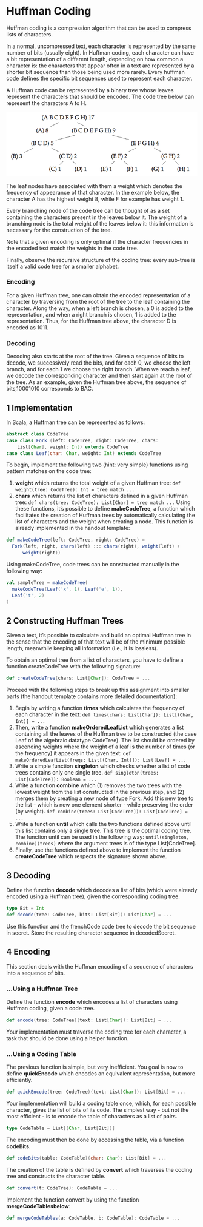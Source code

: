 # Huffman Coding

Huffman coding is a compression algorithm that can be used to compress lists of characters.

In a normal, uncompressed text, each character is represented by the same number of bits (usually eight). In Huffman coding, each character can have a bit representation of a different length, depending on how common a character is: the characters that appear often in a text are represented by a shorter bit sequence than those being used more rarely. Every huffman code defines the specific bit sequences used to represent each character.

A Huffman code can be represented by a binary tree whose leaves represent the characters that should be encoded. The code tree below can represent the characters A to H.

![](https://github.com/jvanbuel/FP-Principles-in-Scala/blob/master/patmat/huffman-table.png)

The leaf nodes have associated with them a weight which denotes the frequency of appearance of that character. In the example below, the character A has the highest weight 8, while F for example has weight 1.

Every branching node of the code tree can be thought of as a set containing the characters present in the leaves below it. The weight of a branching node is the total weight of the leaves below it: this information is necessary for the construction of the tree.

Note that a given encoding is only optimal if the character frequencies in the encoded text match the weights in the code tree.

Finally, observe the recursive structure of the coding tree: every sub-tree is itself a valid code tree for a smaller alphabet.

###  Encoding

For a given Huffman tree, one can obtain the encoded representation of a character by traversing from the root of the tree to the leaf containing the character. Along the way, when a left branch is chosen, a 0 is added to the representation, and when a right branch is chosen, 1 is added to the representation. Thus, for the Huffman tree above, the character D is encoded as 1011.

### Decoding

Decoding also starts at the root of the tree. Given a sequence of bits to decode, we successively read the bits, and for each 0, we choose the left branch, and for each 1 we choose the right branch. When we reach a leaf, we decode the corresponding character and then start again at the root of the tree. As an example, given the Huffman tree above, the sequence of bits,10001010 corresponds to BAC.

## 1 Implementation

In Scala, a Huffman tree can be represented as follows:

```scala
abstract class CodeTree
case class Fork (left: CodeTree, right: CodeTree, chars: 
    List[Char], weight: Int) extends CodeTree
case class Leaf(char: Char, weight: Int) extends CodeTree
```
To begin, implement the following two (hint: very simple) functions using pattern matches on the code tree:

1. **weight** which returns the total weight of a given Huffman tree:
 `def weight(tree: CodeTree): Int = tree match ...`
2. **chars** which returns the list of characters defined in a given Huffman tree: `def chars(tree: CodeTree): List[Char] = tree match ...`
Using these functions, it’s possible to define **makeCodeTree**, a function which facilitates the creation of Huffman trees by automatically calculating the list of characters and the weight when creating a node. This function is already implemented in the handout template:

```scala
def makeCodeTree(left: CodeTree, right: CodeTree) =
  Fork(left, right, chars(left) ::: chars(right), weight(left) + 
      weight(right))
```
Using makeCodeTree, code trees can be constructed manually in the following way:

```scala
val sampleTree = makeCodeTree(
  makeCodeTree(Leaf('x', 1), Leaf('e', 1)),
  Leaf('t', 2)
)
```

## 2 Constructing Huffman Trees

Given a text, it’s possible to calculate and build an optimal Huffman tree in the sense that the encoding of that text will be of the minimum possible length, meanwhile keeping all information (i.e., it is lossless).

To obtain an optimal tree from a list of characters, you have to define a function createCodeTree with the following signature:

```scala
def createCodeTree(chars: List[Char]): CodeTree = ...
```
Proceed with the following steps to break up this assignment into smaller parts (the handout template contains more detailed documentation):

1. Begin by writing a function **times** which calculates the frequency of each character in the text: `def times(chars: List[Char]): List[(Char, Int)] = ...`
2. Then, write a function **makeOrderedLeafList** which generates a list containing all the leaves of the Huffman tree to be constructed (the case Leaf of the algebraic datatype CodeTree). The list should be ordered by ascending weights where the weight of a leaf is the number of times (or the frequency) it appears in the given text: `def makeOrderedLeafList(freqs: List[(Char, Int)]): List[Leaf] = ...`
3. Write a simple function **singleton** which checks whether a list of code trees contains only one single tree. `def singleton(trees: List[CodeTree]): Boolean = ...`
4. Write a function **combine** which (1) removes the two trees with the lowest weight from the list constructed in the previous step, and (2) merges them by creating a new node of type Fork. Add this new tree to the list - which is now one element shorter - while preserving the order (by weight). `def combine(trees: List[CodeTree]): List[CodeTree] = ...`
5. Write a function **until** which calls the two functions defined above until this list contains only a single tree. This tree is the optimal coding tree. The function until can be used in the following way: `until(singleton, combine)(trees)` where the argument trees is of the type List[CodeTree].
6. Finally, use the functions defined above to implement the function **createCodeTree** which respects the signature shown above.

## 3 Decoding

Define the function **decode** which decodes a list of bits (which were already encoded using a Huffman tree), given the corresponding coding tree.

```scala
type Bit = Int
def decode(tree: CodeTree, bits: List[Bit]): List[Char] = ...
```

Use this function and the frenchCode code tree to decode the bit sequence in secret. Store the resulting character sequence in decodedSecret.

## 4 Encoding

This section deals with the Huffman encoding of a sequence of characters into a sequence of bits.

### …Using a Huffman Tree

Define the function **encode** which encodes a list of characters using Huffman coding, given a code tree.

```scala
def encode(tree: CodeTree)(text: List[Char]): List[Bit] = ...
```

Your implementation must traverse the coding tree for each character, a task that should be done using a helper function.

### …Using a Coding Table

The previous function is simple, but very inefficient. You goal is now to define **quickEncode** which encodes an equivalent representation, but more efficiently.

```scala
def quickEncode(tree: CodeTree)(text: List[Char]): List[Bit] = ...
```
Your implementation will build a coding table once, which, for each possible character, gives the list of bits of its code. The simplest way - but not the most efficient - is to encode the table of characters as a list of pairs.

```scala
type CodeTable = List[(Char, List[Bit])]
```
The encoding must then be done by accessing the table, via a function **codeBits**.

```scala
def codeBits(table: CodeTable)(char: Char): List[Bit] = ...
```

The creation of the table is defined by **convert** which traverses the coding tree and constructs the character table.

```scala
def convert(t: CodeTree): CodeTable = ...
```
Implement the function convert by using the function **mergeCodeTablesbelow**:

```scala
def mergeCodeTables(a: CodeTable, b: CodeTable): CodeTable = ...
```
